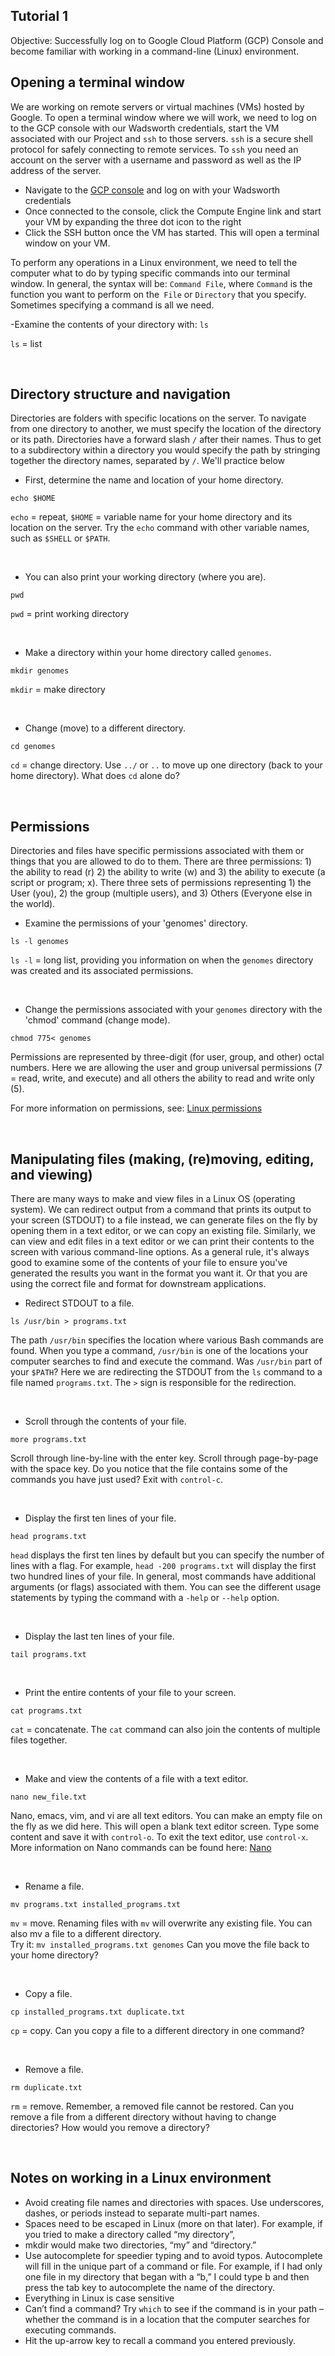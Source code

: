 ## Tutorial 1

Objective: Successfully log on to Google Cloud Platform (GCP) Console and become familiar with working in a command-line (Linux) environment.
<br>

## Opening a terminal window

We are working on remote servers or virtual machines (VMs) hosted by Google.
To open a terminal window where we will work, we need to log on to the GCP console with our Wadsworth credentials,
start the VM associated with our Project and `ssh` to those servers.
`ssh` is a secure shell protocol for safely connecting to remote services.
To `ssh` you need an account on the server with a username and password as well as the IP address of the server.

- Navigate to the [GCP console](https://console.cloud.google.com) and log on with your Wadsworth credentials
- Once connected to the console, click the Compute Engine link and start your VM by expanding the three dot icon to the right
- Click the SSH button once the VM has started. This will open a terminal window on your VM.

To perform any operations in a Linux environment, we need to tell the computer what to do by typing specific commands into our terminal window.
In general, the syntax will be: `Command File`,
where `Command` is the function you want to perform on the` File` or `Directory`
that you specify. Sometimes specifying a command is all we need.

-Examine the contents of your directory with:
 `ls`

 `ls` = list

<br>

## Directory structure and navigation

Directories are folders with specific locations on the server.
To navigate from one directory to another, we must specify the location of the directory or its path.
Directories have a forward slash `/` after their names.  Thus to get to a subdirectory within a directory
you would specify the path by stringing together the directory names, separated by `/`. We'll practice below

- First, determine the name and location of your home directory.

 `echo $HOME`

`echo` = repeat, `$HOME` = variable name for your home directory and its location on the server.
Try the `echo` command with other variable names, such as `$SHELL` or `$PATH`.

<br>

- You can also print your working directory (where you are).
 
 `pwd`

 `pwd` = print working directory

<br>

- Make a directory within your home directory called `genomes`.

 `mkdir genomes`

 `mkdir` = make directory

<br>

- Change (move) to a different directory.

 `cd genomes`

 `cd` = change directory. Use `../` or `..` to move up one directory (back to your home directory). What does `cd` alone do?

<br>


## Permissions

Directories and files have specific permissions associated with them or things that you are allowed to do to them.
There are three permissions: 1) the ability to read (r) 2) the ability to write (w) and 3) the ability to execute (a script or program; x).
There three sets of permissions representing 1) the User (you), 2) the group (multiple users),
and 3) Others (Everyone else in the world).
<br>

- Examine the permissions of your 'genomes' directory.

 `ls -l genomes`

 `ls -l` = long list, providing you information on when the `genomes` directory was created and its associated permissions.

<br>

- Change the permissions associated with your `genomes` directory with the 'chmod' command (change mode).

 `chmod 775< genomes`

Permissions are represented by three-digit (for user, group, and other) octal numbers.
Here we are allowing the user and group universal permissions (7 = read, write, and execute) and all others
the ability to read and write only (5).

For more information on permissions, see: [Linux permissions](https://www.guru99.com/file-permissions.html#linux_file_ownership)

<br>


## Manipulating files (making, (re)moving, editing, and viewing)

There are many ways to make and view files in a Linux OS (operating system).
We can redirect output from a command that prints its output to your screen (STDOUT) to a file instead,
we can generate files on the fly by opening them in a text editor, or we can copy an existing file.
Similarly, we can view and edit files in a text editor or we can print their contents to the screen with various command-line options.
As a general rule, it's always good to examine some of the contents of your file to ensure you've generated the results you want in the
format you want it. Or that you are using the correct file and format for downstream applications.

- Redirect STDOUT to a file.

 `ls /usr/bin > programs.txt`

The path `/usr/bin` specifies the location where various Bash commands are found. When you type a command, `/usr/bin` is one of the locations
your computer searches to find and execute the command. Was `/usr/bin` part of your `$PATH`?
Here we are redirecting the STDOUT from the `ls` command to a file named `programs.txt`. The `>` sign is responsible for the redirection.

<br>

- Scroll through the contents of your file.

 `more programs.txt`

Scroll through line-by-line with the enter key.  Scroll through page-by-page with the space key.
Do you notice that the file contains some of the commands you have just used?
Exit with `control-c`.

<br>

- Display the first ten lines of your file.

 `head programs.txt`

`head` displays the first ten lines by default but you can specify the number of lines with a flag.
For example, `head -200 programs.txt` will display the first two hundred lines of your file. In general, most
commands have additional arguments (or flags) associated with them. You can see the different usage statements
by typing the command with a `-help` or `--help` option.

<br>

- Display the last ten lines of your file.


 `tail programs.txt`


<br>

- Print the entire contents of your file to your screen.


`cat programs.txt`

 `cat` = concatenate.  The `cat` command can also join the contents of multiple files together.

<br>

- Make and view the contents of a file with a text editor.


 `nano new_file.txt`

Nano, emacs, vim, and vi are all text editors.
You can make an empty file on the fly as we did here.  This will open a blank text editor screen.
Type some content and save it with `control-o`. To exit the text editor, use `control-x`.
 More information on Nano commands can be found here: [Nano](https://www.howtogeek.com/howto/42980/the-beginners-guide-to-nano-the-linux-command-line-text-editor/)

<br>

- Rename a file.


 `mv programs.txt installed_programs.txt`

`mv` = move. Renaming files with `mv` will overwrite any existing file.  You can also mv a file
to a different directory.  
Try it: `mv installed_programs.txt genomes`
Can you move the file back to your home directory?

<br>

- Copy a file.


 `cp installed_programs.txt duplicate.txt`

<code>cp</code> = copy. Can you copy a file to a different directory in one command?

<br>

- Remove a file.


 `rm duplicate.txt`

<code>rm</code> = remove.  Remember, a removed file cannot be restored.  Can you remove
a file from a different directory without having to change directories? How would you remove a directory?

<br>


## Notes on working in a Linux environment


* Avoid creating file names and directories with spaces. Use underscores, dashes, or periods instead to separate multi-part names.
* Spaces need to be escaped in Linux (more on that later).  For example, if you tried to make a directory called “my directory”,
* mkdir would make two directories, “my” and “directory.”
* Use autocomplete for speedier typing and to avoid typos.  Autocomplete will fill in the unique part of a command or file.
For example, if I had only one file in my directory that began with a “b,” I could type b and then press the tab key to autocomplete the name of the directory.
* Everything in Linux is case sensitive
* Can’t find a command?
Try `which` to see if the command is in your path – whether the command is in a location that the computer searches for executing commands.
* Hit the up-arrow key to recall a command you entered previously.


